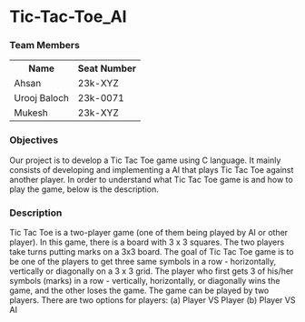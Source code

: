 # Tic-Tac-Toe_AI
### Team Members
<table>
<tr>
	<th>Name</th>
	<th>Seat Number</th>
</tr>
<tr>
	<td> Ahsan</td>
	<td> 23k-XYZ</td>
</tr>
<tr>
	<td> Urooj Baloch </td>
	<td> 23k-0071 </td>
</tr>
  <tr>
	<td> Mukesh </td>
	<td> 23k-XYZ </td>
</tr>
</table>

### Objectives
Our project is to develop a Tic Tac Toe game using C language. It mainly consists of developing and implementing a AI that plays Tic Tac Toe against another player.
In order to understand what Tic Tac Toe game is and how to play the game, below is the description.
### Description
Tic Tac Toe is a two-player game (one of them being played by AI or other player). In this game, there is a board with 3 x 3 squares.
The two players take turns putting marks on a 3x3 board. The goal of Tic Tac Toe game is to be one of the players to get three same symbols in a row - horizontally, vertically or diagonally on a 3 x 3 grid. The player who first gets 3 of his/her symbols (marks) in a row - vertically, horizontally, or diagonally wins the game, and the other loses the game. The game can be played by two players. There are two options for players: 
(a) Player VS Player
(b) Player VS AI



